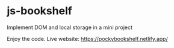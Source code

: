# js-bookshelf
Implement DOM and local storage in a mini project <br>

Enjoy the code.
Live website: https://pockybookshelf.netlify.app/

